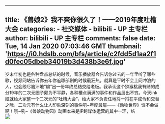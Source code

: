 
---
title: 《兽娘2》我不爽你很久了！——2019年度吐槽大会
categories: 
    - 社交媒体
    - bilibili - UP 主专栏
author: bilibili - UP 主专栏
comments: false
date: Tue, 14 Jan 2020 07:03:46 GMT
thumbnail: 'https://i0.hdslb.com/bfs/article/c2fdd5d1aa2f1d0fec05dbeb34019b3d438b3e6f.jpg'
---

<div>   
岁末年初也是各种盘点总结的时候，音乐播放器会告诉你过去的一年里听了哪些歌，视频网站告诉你去年你追哪部剧的时候最狂热。就算是平时不会上网冲浪的人，也会绞尽脑汁地“编”出一份年终总结交给老板。我承认这个猕猴桃我有赌的成分19年的二次元圈子颇为不平静，各种槽点满满的事件和作品层出不穷。今天ink娘就给大家整一个二次元的“吐槽大会”，给大家不负责任地捋一捋在平成令和交替之际，二次元有什么让人印象深刻的事件吧~年度最屑——《动物世界》谁不会做啊！哦~吼~《兽娘动物园》动画本来是IP跨媒体运营的其中一环，结<br><img src="https://i0.hdslb.com/bfs/article/c2fdd5d1aa2f1d0fec05dbeb34019b3d438b3e6f.jpg" referrerpolicy="no-referrer">  
</div>
            